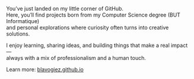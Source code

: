 You’ve just landed on my little corner of GitHub.  
Here, you’ll find projects born from my Computer Science degree (BUT Informatique)  
and personal explorations where curiosity often turns into creative solutions.  

I enjoy learning, sharing ideas, and building things that make a real impact —  
always with a mix of professionalism and a human touch.  

Learn more: [blavogiez.github.io](https://blavogiez.github.io)
